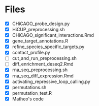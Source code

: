 # Files
- [x] CHiCAGO_probe_design.py<br>
- [x] HiCUP_preprocessing.sh<br>
- [x] CHiCAGO_significant_interactions.Rmd  
- [x] gene_target_annotations.R<br>
- [x] refine_species_specific_targets.py<br>
- [x] contact_profile.py<br>
- [ ] cut_and_run_preprocessing.sh<br> 
- [ ] diff_enrichment_deseq2.Rmd<br>
- [x] rna_seq_preprocessing.sh<br>
- [x] rna_seq_diff_expression.Rmd<br>
- [x] activating_repressive_loop_calling.py<br>
- [x] permutations.sh<br>
- [x] permutation_test.R<br>
- [x] Matheo's code<br>
